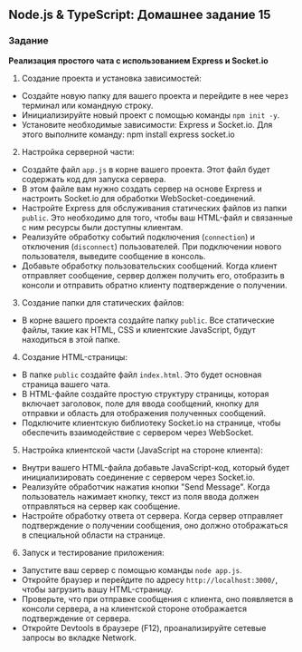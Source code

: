 ## Node.js & TypeScript: Домашнее задание 15

### Задание

**Реализация простого чата с использованием Express и Socket.io**

1. Создание проекта и установка зависимостей:

- Создайте новую папку для вашего проекта и перейдите в нее через терминал или командную строку.
- Инициализируйте новый проект с помощью команды `npm init -y`.
- Установите необходимые зависимости: Express и Socket.io. Для этого выполните команду: npm install express socket.io

2. Настройка серверной части:

- Создайте файл `app.js` в корне вашего проекта. Этот файл будет содержать код для запуска сервера.
- В этом файле вам нужно создать сервер на основе Express и настроить Socket.io для обработки WebSocket-соединений.
- Настройте Express для обслуживания статических файлов из папки `public`. Это необходимо для того, чтобы ваш HTML-файл и связанные с ним ресурсы были доступны клиентам.
- Реализуйте обработку событий подключения (`connection`) и отключения (`disconnect`) пользователей. При подключении нового пользователя, выведите сообщение в консоль.
- Добавьте обработку пользовательских сообщений. Когда клиент отправляет сообщение, сервер должен получить его, отобразить в консоли и отправить обратно клиенту подтверждение о получении.

3. Создание папки для статических файлов:

- В корне вашего проекта создайте папку `public`. Все статические файлы, такие как HTML, CSS и клиентские JavaScript, будут находиться в этой папке.

4. Создание HTML-страницы:

- В папке `public` создайте файл `index.html`. Это будет основная страница вашего чата.
- В HTML-файле создайте простую структуру страницы, которая включает заголовок, поле для ввода сообщений, кнопку для отправки и область для отображения полученных сообщений.
- Подключите клиентскую библиотеку Socket.io на странице, чтобы обеспечить взаимодействие с сервером через WebSocket.

5. Настройка клиентской части (JavaScript на стороне клиента):

- Внутри вашего HTML-файла добавьте JavaScript-код, который будет инициализировать соединение с сервером через Socket.io.
- Реализуйте обработчик нажатия кнопки "Send Message". Когда пользователь нажимает кнопку, текст из поля ввода должен отправляться на сервер как сообщение.
- Настройте обработку ответа от сервера. Когда сервер отправляет подтверждение о получении сообщения, оно должно отображаться в специальной области на странице.

6. Запуск и тестирование приложения:

- Запустите ваш сервер с помощью команды `node app.js`.
- Откройте браузер и перейдите по адресу `http://localhost:3000/`, чтобы загрузить вашу HTML-страницу.
- Проверьте, что при отправке сообщения с клиента, оно появляется в консоли сервера, а на клиентской стороне отображается подтверждение от сервера.
- Откройте Devtools в браузере (F12), проанализируйте сетевые запросы во вкладке Network.
